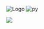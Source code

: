 ![Logo](https://capsule-render.vercel.app/api?type=venom&height=200&color=gradient&text=JS%20LAB&section=header&reversal=false&textBg=false&fontColor=CCA63D&fontSize=100&fontAlign=50&animation=fadeIn&descAlign=50&descAlignY=50)
![py](https://img.shields.io/badge/Python-3776AB?style=for-the-badge&logo=python&logoColor=white)

<!--[]는 제외하고 사용하고, 그 안에것을 잘 채우면 된다.-->
<img src="https://img.shields.io/badge/Pytorch-111111?
          style=plastic
          &logo=#EE4C2C
          &logoColor=white"/>
          
<!--
**JsuccessJ/JsuccessJ** is a ✨ _special_ ✨ repository because its `README.md` (this file) appears on your GitHub profile.


- 🔭 I’m currently working on ...
- 🌱 I’m currently learning ...
- 👯 I’m looking to collaborate on ...
- 🤔 I’m looking for help with ...
- 💬 Ask me about ...
- 📫 How to reach me: ...
- 😄 Pronouns: ...
- ⚡ Fun fact: ...
-->
